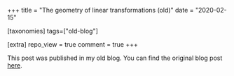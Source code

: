 +++
title = "The geometry of linear transformations (old)"
date = "2020-02-15"

[taxonomies]
tags=["old-blog"]

[extra]
repo_view = true
comment = true
+++

This post was published in my old blog. You can find the original blog post [here](https://viktree.netlify.app/affine-transformations).
